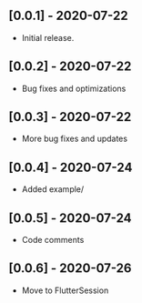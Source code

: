 ## [0.0.1] - 2020-07-22
* Initial release.

## [0.0.2] - 2020-07-22
* Bug fixes and optimizations

## [0.0.3] - 2020-07-22
* More bug fixes and updates

## [0.0.4] - 2020-07-24
* Added example/

## [0.0.5] - 2020-07-24
* Code comments

## [0.0.6] - 2020-07-26
* Move to FlutterSession

